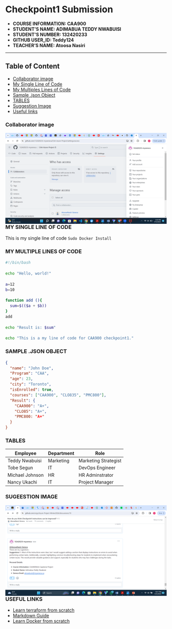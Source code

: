 # Checkpoint1 Submission

- **COURSE INFORMATION: CAA900**
- **STUDENT’S NAME: ADIMABUA TEDDY NWABUISI**
- **STUDENT'S NUMBER: 132420233**
- **GITHUB USER_ID: Teddy124**
- **TEACHER’S NAME: Atoosa Nasiri**
  

---
## Table of Content

- [Collaborator image](#collaborator-image)
- [My Single Line of Code](#my-single-line-of-code)
- [My Multiples Lines of Code](#my-multiple-lines-of-code)
- [Sample .json Object](#SAMPLE-.JSON-OBJECT)
- [TABLES](#Tables)
- [Suggestion Image](#SUGGESTION-IMAGE)
- [Useful links](#USEFUL-LINKS)


  

### Collaborator image
<img src="collaborator.png"
     alt="collaborator icon"
     style="float: left; margin-right: 10px;" />
     
### MY SINGLE LINE OF CODE
This is my single line of code `Sudo Docker Install`

### MY MULTIPLE LINES OF CODE
```bash
#!/bin/bash

echo "Hello, world!"

a=12
b=10

function add (){
  sum=$(($a + $b))
}
add

echo "Result is: $sum"

echo "This is a my line of code for CAA900 checkpoint1."
```


### SAMPLE .JSON OBJECT 

```json
{
  "name": "John Doe",
  "Program": "CAA",
  "age": 23,
  "city": "Toronto",
  "isEnrolled": true,
  "courses": ["CAA900", "CLO835", "PMC800"],
  "Result": {
    "CAA900": "A+",
    "CLO85": "A+",
    "PMC800: "A+"
  }
}
```
### TABLES
| Employee            | Department         | Role               |
|---------------------|---------------------|--------------------|
| Teddy Nwabuisi     | Marketing          | Marketing Strategist |
| Tobe Segun         | IT            | DevOps Engineer|
| Michael Johnson    | HR                 | HR Adminstrator    |
| Nancy Ukachi       | IT                 | Project Manager  |




 ### SUGEESTION IMAGE
<img src="Suggestions.png"
     alt="Suggestions icon"
     style="float: left; margin-right: 10px;" />


 ### USEFUL LINKS

- [Learn terraform from scratch](https://www.youtube.com/watch?v=7xngnjfIlK4)
- [Markdown Guide](https://www.markdownguide.org/)
- [Learn Docker from scratch](https://www.youtube.com/watch?v=pg19Z8LL06w)



